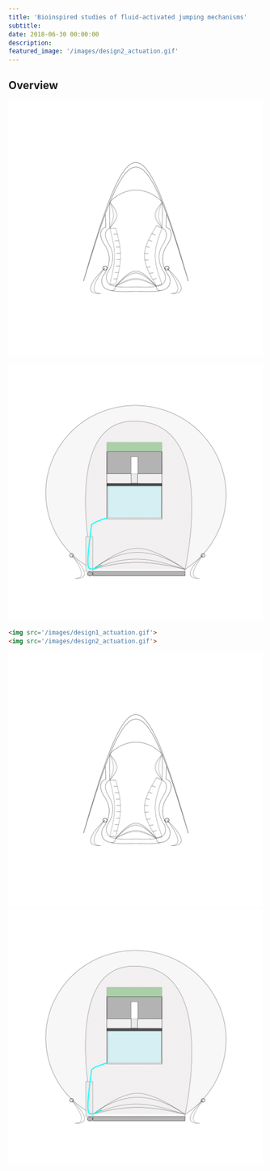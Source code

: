 ```yaml
---
title: 'Bioinspired studies of fluid-activated jumping mechanisms'
subtitle:
date: 2018-06-30 00:00:00
description:
featured_image: '/images/design2_actuation.gif'
---
```


## Overview

![design1](/images/design1_actuation.gif "design 1")

![design2](/images/design2_actuation.gif "design 2")

```html
<img src='/images/design1_actuation.gif'>
<img src='/images/design2_actuation.gif'>
```

<img src='/images/design1_actuation.gif'>
<img src='/images/design2_actuation.gif'>